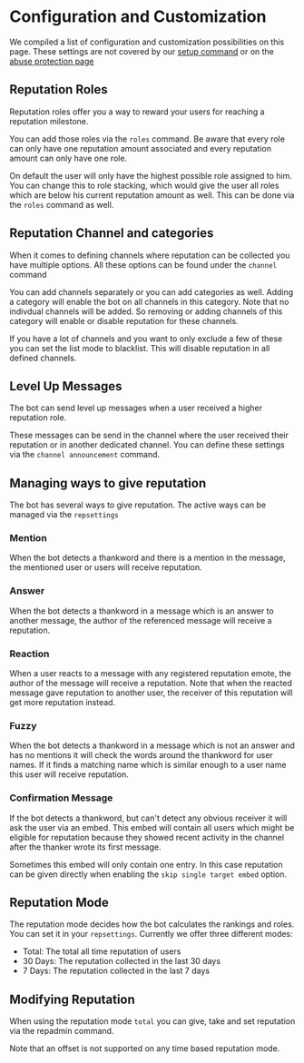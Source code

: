 # Configuration and Customization

We compiled a list of configuration and customization possibilities on this page. These settings are not covered by 
our [setup command](./setup.md) or on the [abuse protection page](./abuse_protection.md)


## Reputation Roles
Reputation roles offer you a way to reward your users for reaching a reputation milestone.

You can add those roles via the `roles` command. Be aware that every role can only have one reputation amount 
associated and every reputation amount can only have one role.

On default the user will only have the highest possible role assigned to him. You can change this to role stacking, 
which would give the user all roles which are below his current reputation amount as well. This can be done via the 
`roles` command as well.

## Reputation Channel and categories
When it comes to defining channels where reputation can be collected you have multiple options. All these options 
can be found under the `channel` command

You can add channels separately or you can add categories as well. Adding a category will enable the bot on all 
channels in this category. Note that no indivdual channels will be added. So removing or adding channels of this 
category will enable or disable reputation for these channels.

If you have a lot of channels and you want to only exclude a few of these you can set the list mode to blacklist. 
This will disable reputation in all defined channels.

## Level Up Messages
The bot can send level up messages when a user received a higher reputation role.

These messages can be send in the channel where the user received their reputation or in another dedicated channel. 
You can define these settings via the `channel announcement` command.

## Managing ways to give reputation
The bot has several ways to give reputation. The active ways can be managed via the `repsettings`

### Mention
When the bot detects a thankword and there is a mention in the message, the mentioned user or users will receive 
reputation.

### Answer
When the bot detects a thankword in a message which is an answer to another message, the author of the referenced 
message will receive a reputation.

### Reaction
When a user reacts to a message with any registered reputation emote, the author of the message will receive a 
reputation. Note that when the reacted message gave reputation to another user, the receiver of this reputation will 
get more reputation instead.

### Fuzzy
When the bot detects a thankword in a message which is not an answer and has no mentions it will check the words 
around the thankword for user names. If it finds a matching name which is similar enough to a user name this user 
will receive reputation. 

### Confirmation Message
If the bot detects a thankword, but can't detect any obvious receiver it will ask the user via an embed. This embed 
will contain all users which might be eligible for reputation because they showed recent activity in the channel 
after the thanker wrote its first message.

Sometimes this embed will only contain one entry. In this case reputation can be given directly when enabling the 
`skip single target embed` option.


## Reputation Mode
The reputation mode decides how the bot calculates the rankings and roles. You can set it in your `repsettings`.
Currently we offer three different modes:

- Total: The total all time reputation of users
- 30 Days: The reputation collected in the last 30 days
- 7 Days: The reputation collected in the last 7 days

## Modifying Reputation
When using the reputation mode `total` you can give, take and set reputation via the repadmin command.

Note that an offset is not supported on any time based reputation mode.
